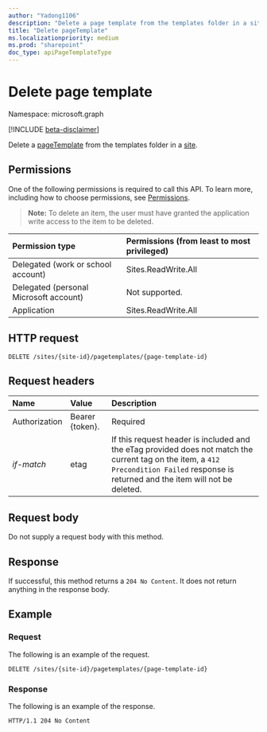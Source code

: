 ```yaml
---
author: "Yadong1106"
description: "Delete a page template from the templates folder in a site."
title: "Delete pageTemplate"
ms.localizationpriority: medium
ms.prod: "sharepoint"
doc_type: apiPageTemplateType
---
```

# Delete page template

Namespace: microsoft.graph

[!INCLUDE [beta-disclaimer](../../includes/beta-disclaimer.md)]

Delete a [pageTemplate][] from the templates folder in a [site][].

[pageTemplate]: ../resources/pagetemplate.md
[site]: ../resources/site.md

## Permissions

One of the following permissions is required to call this API. To learn more, including how to choose permissions, see [Permissions](/graph/permissions-reference).

>**Note:** To delete an item, the user must have granted the application write access to the item to be deleted.

|Permission type      | Permissions (from least to most privileged)              |
|:--------------------|:---------------------------------------------------------|
|Delegated (work or school account) | Sites.ReadWrite.All    |
|Delegated (personal Microsoft account) | Not supported.    |
|Application | Sites.ReadWrite.All |

## HTTP request

<!-- { "blockType": "ignored" } -->

```http
DELETE /sites/{site-id}/pagetemplates/{page-template-id}
```

## Request headers

| Name       | Value | Description
|:-----------|:------|:--------------------------------------------------------
|Authorization|Bearer {token}.| Required|
| _if-match_ | etag  | If this request header is included and the eTag provided does not match the current tag on the item, a `412 Precondition Failed` response is returned and the item will not be deleted.

## Request body

Do not supply a request body with this method.

## Response

If successful, this method returns a `204 No Content`. It does not return anything in the response body.

## Example

<!-- { "blockType": "request", "name": "delete-page-template", "scopes": "files.readwrite sites.readwrite.all" } -->

### Request

The following is an example of the request.

```http
DELETE /sites/{site-id}/pagetemplates/{page-template-id}
```
### Response

The following is an example of the response.

<!-- { "blockType": "response" } -->

```http
HTTP/1.1 204 No Content
```

<!--
{
  "type": "#pagetemplate.annotation",
  "description": "Delete a page template in the templates folder in a site.",
  "keywords": "",
  "section": "documentation",
  "tocPath": "PageTemplates/Delete",
  "suppressions": []
}
-->
